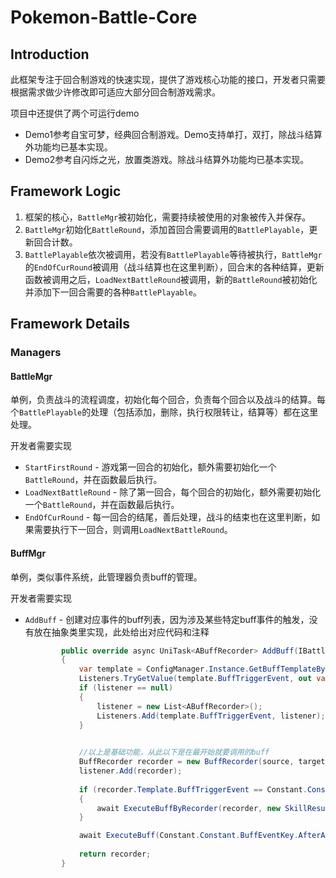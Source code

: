 # Pokemon-Battle-Core
## Introduction

此框架专注于回合制游戏的快速实现，提供了游戏核心功能的接口，开发者只需要根据需求做少许修改即可适应大部分回合制游戏需求。

项目中还提供了两个可运行demo

* Demo1参考自宝可梦，经典回合制游戏。Demo支持单打，双打，除战斗结算外功能均已基本实现。
* Demo2参考自闪烁之光，放置类游戏。除战斗结算外功能均已基本实现。

## Framework Logic

1. 框架的核心，`BattleMgr`被初始化，需要持续被使用的对象被传入并保存。
2. `BattleMgr`初始化`BattleRound`，添加首回合需要调用的`BattlePlayable`，更新回合计数。
3. `BattlePlayable`依次被调用，若没有`BattlePlayable`等待被执行，`BattleMgr`的`EndOfCurRound`被调用（战斗结算也在这里判断），回合末的各种结算，更新函数被调用之后，`LoadNextBattleRound`被调用，新的`BattleRound`被初始化并添加下一回合需要的各种`BattlePlayable`。

## Framework Details

### Managers

#### BattleMgr

单例，负责战斗的流程调度，初始化每个回合，负责每个回合以及战斗的结算。每个`BattlePlayable`的处理（包括添加，删除，执行权限转让，结算等）都在这里处理。

开发者需要实现

* `StartFirstRound` - 游戏第一回合的初始化，额外需要初始化一个`BattleRound`，并在函数最后执行。
* `LoadNextBattleRound` - 除了第一回合，每个回合的初始化，额外需要初始化一个`BattleRound`，并在函数最后执行。
* `EndOfCurRound` - 每一回合的结尾，善后处理，战斗的结束也在这里判断，如果需要执行下一回合，则调用`LoadNextBattleRound`。

#### BuffMgr

单例，类似事件系统，此管理器负责buff的管理。

开发者需要实现

* `AddBuff` - 创建对应事件的buff列表，因为涉及某些特定buff事件的触发，没有放在抽象类里实现，此处给出对应代码和注释

  ```c#
          public override async UniTask<ABuffRecorder> AddBuff(IBattleEntity source, IBattleEntity target, int buffKey, bool isAttribute)
          {
              var template = ConfigManager.Instance.GetBuffTemplateByID(buffKey);
              Listeners.TryGetValue(template.BuffTriggerEvent, out var listener);
              if (listener == null)
              {
                  listener = new List<ABuffRecorder>();
                  Listeners.Add(template.BuffTriggerEvent, listener);
              }
  
              
              //以上是基础功能，从此以下是在最开始就要调用的buff
              BuffRecorder recorder = new BuffRecorder(source, target, template, isAttribute);
              listener.Add(recorder);
              
              if (recorder.Template.BuffTriggerEvent == Constant.Constant.BuffEventKey.AfterAddThisBuff)
              {
                  await ExecuteBuffByRecorder(recorder, new SkillResult(), target);
              }
  
              await ExecuteBuff(Constant.Constant.BuffEventKey.AfterAddBuff, new SkillResult(), target);
              
              return recorder;
          }
  ```

  
